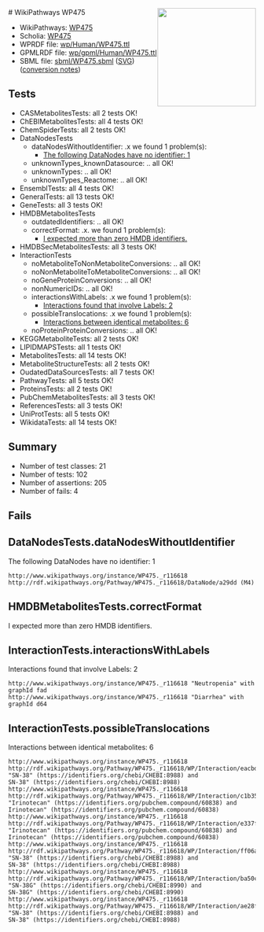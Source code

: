 <img style="float: right; width: 200px" src="../logo.png" />
# WikiPathways WP475

* WikiPathways: [WP475](https://identifiers.org/wikipathways:WP475)
* Scholia: [WP475](https://scholia.toolforge.org/wikipathways/WP475)
* WPRDF file: [wp/Human/WP475.ttl](../wp/Human/WP475.ttl)
* GPMLRDF file: [wp/gpml/Human/WP475.ttl](../wp/gpml/Human/WP475.ttl)
* SBML file: [sbml/WP475.sbml](../sbml/WP475.sbml) ([SVG](../sbml/WP475.svg)) ([conversion notes](../sbml/WP475.txt))

## Tests
* CASMetabolitesTests: all 2 tests OK!
* ChEBIMetabolitesTests: all 4 tests OK!
* ChemSpiderTests: all 2 tests OK!
* DataNodesTests
    * dataNodesWithoutIdentifier: .x we found 1 problem(s):
        * [The following DataNodes have no identifier: 1](#d2d32fa0)
    * unknownTypes_knownDatasource: .. all OK!
    * unknownTypes: .. all OK!
    * unknownTypes_Reactome: .. all OK!
* EnsemblTests: all 4 tests OK!
* GeneralTests: all 13 tests OK!
* GeneTests: all 3 tests OK!
* HMDBMetabolitesTests
    * outdatedIdentifiers: .. all OK!
    * correctFormat: .x. we found 1 problem(s):
        * [I expected more than zero HMDB identifiers.](#ad154c1e)
* HMDBSecMetabolitesTests: all 3 tests OK!
* InteractionTests
    * noMetaboliteToNonMetaboliteConversions: .. all OK!
    * noNonMetaboliteToMetaboliteConversions: .. all OK!
    * noGeneProteinConversions: .. all OK!
    * nonNumericIDs: .. all OK!
    * interactionsWithLabels: .x we found 1 problem(s):
        * [Interactions found that involve Labels: 2](#630d2679)
    * possibleTranslocations: .x we found 1 problem(s):
        * [Interactions between identical metabolites: 6](#d59038c9)
    * noProteinProteinConversions: .. all OK!
* KEGGMetaboliteTests: all 2 tests OK!
* LIPIDMAPSTests: all 1 tests OK!
* MetabolitesTests: all 14 tests OK!
* MetaboliteStructureTests: all 2 tests OK!
* OudatedDataSourcesTests: all 7 tests OK!
* PathwayTests: all 5 tests OK!
* ProteinsTests: all 2 tests OK!
* PubChemMetabolitesTests: all 3 tests OK!
* ReferencesTests: all 3 tests OK!
* UniProtTests: all 5 tests OK!
* WikidataTests: all 14 tests OK!


## Summary

* Number of test classes: 21
* Number of tests: 102
* Number of assertions: 205
* Number of fails: 4

## Fails

<a name="d2d32fa0" />

## DataNodesTests.dataNodesWithoutIdentifier

The following DataNodes have no identifier: 1
```
http://www.wikipathways.org/instance/WP475._r116618 http://rdf.wikipathways.org/Pathway/WP475._r116618/DataNode/a29dd (M4)
```

<a name="ad154c1e" />

## HMDBMetabolitesTests.correctFormat

I expected more than zero HMDB identifiers.
<a name="630d2679" />

## InteractionTests.interactionsWithLabels

Interactions found that involve Labels: 2
```
http://www.wikipathways.org/instance/WP475._r116618 "Neutropenia" with graphId fad
http://www.wikipathways.org/instance/WP475._r116618 "Diarrhea" with graphId d64
```

<a name="d59038c9" />

## InteractionTests.possibleTranslocations

Interactions between identical metabolites: 6
```
http://www.wikipathways.org/instance/WP475._r116618 http://rdf.wikipathways.org/Pathway/WP475._r116618/WP/Interaction/eacbd "SN-38" (https://identifiers.org/chebi/CHEBI:8988) and 
SN-38" (https://identifiers.org/chebi/CHEBI:8988)
http://www.wikipathways.org/instance/WP475._r116618 http://rdf.wikipathways.org/Pathway/WP475._r116618/WP/Interaction/c1b35 "Irinotecan" (https://identifiers.org/pubchem.compound/60838) and 
Irinotecan" (https://identifiers.org/pubchem.compound/60838)
http://www.wikipathways.org/instance/WP475._r116618 http://rdf.wikipathways.org/Pathway/WP475._r116618/WP/Interaction/e337f "Irinotecan" (https://identifiers.org/pubchem.compound/60838) and 
Irinotecan" (https://identifiers.org/pubchem.compound/60838)
http://www.wikipathways.org/instance/WP475._r116618 http://rdf.wikipathways.org/Pathway/WP475._r116618/WP/Interaction/ff06a "SN-38" (https://identifiers.org/chebi/CHEBI:8988) and 
SN-38" (https://identifiers.org/chebi/CHEBI:8988)
http://www.wikipathways.org/instance/WP475._r116618 http://rdf.wikipathways.org/Pathway/WP475._r116618/WP/Interaction/ba50c "SN-38G" (https://identifiers.org/chebi/CHEBI:8990) and 
SN-38G" (https://identifiers.org/chebi/CHEBI:8990)
http://www.wikipathways.org/instance/WP475._r116618 http://rdf.wikipathways.org/Pathway/WP475._r116618/WP/Interaction/ae28f "SN-38" (https://identifiers.org/chebi/CHEBI:8988) and 
SN-38" (https://identifiers.org/chebi/CHEBI:8988)
```


